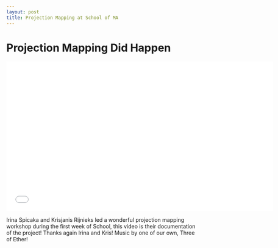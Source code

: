 ```yaml
---
layout: post
title: Projection Mapping at School of MA
---
```


# Projection Mapping Did Happen

<iframe src="//player.vimeo.com/video/100820299?color=ff0179" width="700" height="394" frameborder="0" webkitallowfullscreen mozallowfullscreen allowfullscreen></iframe>

<p>
Irina Spicaka and Krisjanis Rijnieks led a wonderful projection mapping workshop during the first week of School, this video is their documentation of the project! Thanks again Irina and Kris! Music by one of our own, Three of Ether!
</p>